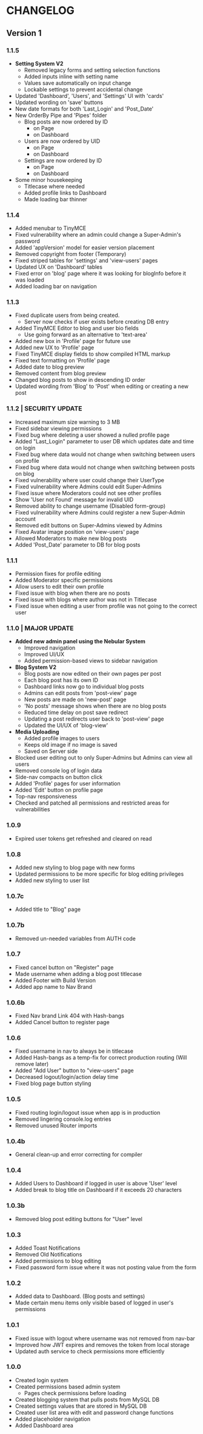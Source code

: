 # CHANGELOG

## Version 1

### 1.1.5
- **Setting System V2**
    - Removed legacy forms and setting selection functions
    - Added inputs inline with setting name
    - Values save automatically on input change
    - Lockable settings to prevent accidental change
- Updated 'Dashboard', 'Users', and 'Settings' UI with 'cards'
- Updated wording on 'save' buttons
- New date formats for both 'Last_Login' and 'Post_Date'
- New OrderBy Pipe and 'Pipes' folder
    - Blog posts are now ordered by ID
        - on Page
        - on Dashboard
    - Users are now ordered by UID
        - on Page
        - on Dashboard
    - Settings are now ordered by ID
        - on Page  
        - on Dashboard
- Some minor housekeeping
    - Titlecase where needed
    - Added profile links to Dashboard
    - Made loading bar thinner

### 1.1.4
- Added menubar to TinyMCE
- Fixed vulnerability where an admin could change a Super-Admin's password
- Added 'appVersion' model for easier version placement
- Removed copyright from footer (Temporary)
- Fixed striped tables for 'settings' and 'view-users' pages
- Updated UX on 'Dashboard' tables
- Fixed error on 'blog' page where it was looking for blogInfo before it was loaded
- Added loading bar on navigation

### 1.1.3
- Fixed duplicate users from being created.
    - Server now checks if user exists before creating DB entry
- Added TinyMCE Editor to blog and user bio fields
    - Use going forward as an alternative to 'text-area'
- Added new box in 'Profile' page for future use
- Added new UX to 'Profile' page
- Fixed TinyMCE display fields to show compiled HTML markup
- Fixed text formatting on 'Profile' page
- Added date to blog preview
- Removed content from blog preview
- Changed blog posts to show in descending ID order
- Updated wording from 'Blog' to 'Post' when editing or creating a new post

### 1.1.2 | **SECURITY UPDATE**
- Increased maximum size warning to 3 MB
- Fixed sidebar viewing permissions
- Fixed bug where deleting a user showed a nulled profile page
- Added "Last_Login" parameter to user DB which updates date and time on login
- Fixed bug where data would not change when switching between users on profile
- Fixed bug where data would not change when switching between posts on blog
- Fixed vulnerability where user could change their UserType
- Fixed vulnerability where Admins could edit Super-Admins
- Fixed issue where Moderators could not see other profiles
- Show 'User not Found' message for invalid UID
- Removed ability to change username (Disabled form-group)
- Fixed vulnerability where Admins could register a new Super-Admin account
- Removed edit buttons on Super-Admins viewed by Admins
- Fixed Avatar image position on 'view-users' page
- Allowed Moderators to make new blog posts
- Added 'Post_Date' parameter to DB for blog posts

### 1.1.1
- Permission fixes for profile editing
- Added Moderator specific permissions
- Allow users to edit their own profile
- Fixed issue with blog when there are no posts
- Fixed issue with blogs where author was not in Titlecase
- Fixed issue when editing a user from profile was not going to the correct user

### 1.1.0 | **MAJOR UPDATE**
- **Added new admin panel using the Nebular System**
    - Improved navigation
    - Improved UI/UX
    - Added permission-based views to sidebar navigation
- **Blog System V2**
    - Blog posts are now edited on their own pages per post
    - Each blog post has its own ID
    - Dashboard links now go to individual blog posts
    - Admins can edit posts from 'post-view' page
    - New posts are made on 'new-post' page
    - 'No posts' message shows when there are no blog posts
    - Reduced time delay on post save redirect
    - Updating a post redirects user back to 'post-view' page
    - Updated the UI/UX of 'blog-view'
- **Media Uploading**
    - Added profile images to users
    - Keeps old image if no image is saved
    - Saved on Server side
- Blocked user editing out to only Super-Admins but Admins can view all users
- Removed console log of login data
- Side-nav compacts on button click
- Added 'Profile' pages for user information
- Added 'Edit' button on profile page
- Top-nav responsiveness
- Checked and patched all permissions and restricted areas for vulnerabilities

### 1.0.9
- Expired user tokens get refreshed and cleared on read

### 1.0.8
- Added new styling to blog page with new forms
- Updated permissions to be more specific for blog editing privileges
- Added new styling to user list

### 1.0.7c
- Added title to "Blog" page

### 1.0.7b
- Removed un-needed variables from AUTH code

### 1.0.7
- Fixed cancel button on "Register" page
- Made username when adding a blog post titlecase
- Added Footer with Build Version
- Added app name to Nav Brand

### 1.0.6b
- Fixed Nav brand Link 404 with Hash-bangs
- Added Cancel button to register page

### 1.0.6
- Fixed username in nav to always be in titlecase
- Added Hash-bangs as a temp-fix for correct production routing (Will remove later)
- Added "Add User" button to "view-users" page
- Decreased logout/login/action delay time
- Fixed blog page button styling

### 1.0.5
- Fixed routing login/logout issue when app is in production
- Removed lingering console.log entries
- Removed unused Router imports

### 1.0.4b
- General clean-up and error correcting for compiler

### 1.0.4
- Added Users to Dashboard if logged in user is above 'User' level
- Added break to blog title on Dashboard if it exceeds 20 characters

### 1.0.3b
- Removed blog post editing buttons for "User" level

### 1.0.3
- Added Toast Notifications
- Removed Old Notifications
- Added permissions to blog editing
- Fixed password form issue where it was not posting value from the form

### 1.0.2
- Added data to Dashboard. (Blog posts and settings)
- Made certain menu items only visible based of logged in user's permissions

### 1.0.1
- Fixed issue with logout where username was not removed from nav-bar
- Improved how JWT expires and removes the token from local storage
- Updated auth service to check permissions more efficiently

### 1.0.0
- Created login system
- Created permissions based admin system
    - Pages check permissions before loading
- Created blogging system that pulls posts from MySQL DB
- Created settings values that are stored in MySQL DB
- Created user list area with edit and password change functions
- Added placeholder navigation
- Added Dashboard area
